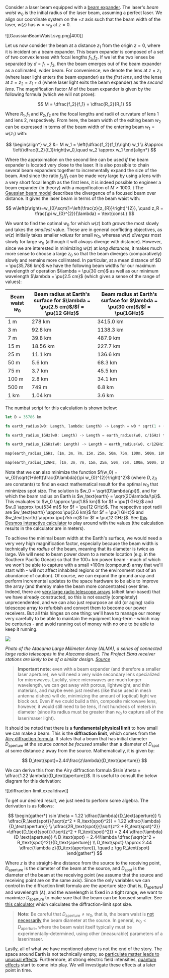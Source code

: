 Consider a laser beam equipped with a [beam expander](https://www.edmundoptics.com/knowledge-center/application-notes/lasers/beam-expanders/). The laser's _beam waist_ $w_0$ is the initial radius of the laser beam, assuming a perfect laser. We align our coordinate system on the $+z$ axis such that the beam width of the laser, $w(z)$ has $w = w_0$ at $z = 0$. 

![[GaussianBeamWaist.svg.png|400]]

Let us now consider the beam at a distance $z_1$ from the origin $z = 0$, where it is incident on a beam expander. This beam expander is composed of a set of two convex lenses with focal lengths $f_1, f_2$. If we let the two lenses be separated by $d = f_1 + f_2$, then the beam emerges out of the beam expander as a collimated, wider beam. For convenience, we denote the lens at $z = z_1$ (where laser light enters the beam expander) as the _first lens_, and the lense at $z = z_2 = z_1 + d$ (where laser light exits the beam expander) as the _second lens_. The magnification factor $M$ of the beam expander is given by the following formula (which we will not prove):

$$
M = \dfrac{f_2}{f_1} = \dfrac{R_2}{R_1}
$$

Where $R_1, f_1$ and $R_2, f_2$ are the focal lengths and radii of curvature of lens 1 and lens 2, respectively. From here, the beam width of the exiting beam $w_2$ can be expressed in terms of the beam width of the entering beam $w_1 = w(z_1)$ with:

$$
\begin{align*}
w_2 &= M w_1 = \left(\dfrac{f_2}{f_1}\right) w_1 \\
&\approx \left(\dfrac{f_2}{f_1}\right)w_0,\quad w_2 \approx w_1
\end{align*}
$$

Where the approximation on the second line can be used _if_ the beam expander is located very close to the laser. It is also possible to chain several beam expanders together to incrementally expand the size of the beam. And since the ratio $f_2/f_1$ can be made very large by using a lens with a very short focal length as the first lens, it is indeed possible to engineer a beam expander (in theory) with a magnification of $M \geq 1000$.
t
The [Gaussian beam model](https://www.idexot.com/media/wysiwyg/02_Gaussian_Beam_Optics.pdf) describes the divergence of a focused beam over distance. It gives the laser beam in terms of the beam waist with:

$$
w\left(z\right)=w_{0}\sqrt{1+\left(\frac{z}{z_{R}}\right)^{2}},
\quad z_R = \frac{\pi w_{0}^{2}}{\lambda} = \text{const.}
$$

We want to find the optimal $w_0$ for which $w(z)$ both _grows_ the most slowly and takes the *smallest* value. These are in general conflicting objectives, as $w(z)$ initially takes smaller *values* for small $w_0$, whereas $w(z)$ *diverges* most slowly for large $w_0$ (although it will always diverge with distance). However, since we are interested in minimizing $w(z)$ at _long distances_, it makes much more sense to choose a large $z_0$ so that the beam diverges (comparatively) slowly and remains more collimated. In particular, at a mean distance of $D = \pu{35,786 km}$ we have the following beam widths for our maximum wavelength of operation $\lambda = \pu{30 cm}$ as well as our minimum wavelength $\lambda = \pu{2.5 cm}$ (which gives a sense of the range of values):

| Beam waist $w_0$ | Beam radius at Earth's surface for $\lambda = \pu{2.5 cm}$/$f = \pu{12 GHz}$ | Beam radius at Earth's surface for $\lambda = \pu{30 cm}$/$f = \pu{1GHz}$ |
| ---------------- | ---------------------------------------------------------------------------- | ------------------------------------------------------------------------- |
| 1 m              | 278 km                                                                       | 3415.0 km                                                                 |
| 3 m              | 92.8 km                                                                      | 1138.3 km                                                                 |
| 7 m              | 39.8 km                                                                      | 487.9 km                                                                  |
| 15 m             | 18.56 km                                                                     | 227.7 km                                                                  |
| 25 m             | 11.1 km                                                                      | 136.6 km                                                                  |
| 50 m             | 5.6 km                                                                       | 68.3 km                                                                   |
| 75 m             | 3.7 km                                                                       | 45.5 km                                                                   |
| 100 m            | 2.8 km                                                                       | 34.1 km                                                                   |
| 500 m            | 749 m                                                                        | 6.8 km                                                                    |
| 1 km             | 1.04 km                                                                      | 3.6 km                                                                    |

The numbat script for this calculation is shown below:

```rust
let D = 35786 km

fn earth_radius(w0: Length, lambda: Length) -> Length = w0 * sqrt(1 + (D * lambda/(pi * w0^2))^2)

fn earth_radius_1GHz(w0: Length) -> Length = earth_radius(w0, c/1GHz) to km

fn earth_radius_12GHz(w0: Length) -> Length = earth_radius(w0, c/12GHz) to km

map(earth_radius_1GHz, [1m, 3m, 7m, 15m, 25m, 50m, 75m, 100m, 500m, 1000m])

map(earth_radius_12GHz, [1m, 3m, 7m, 15m, 25m, 50m, 75m, 100m, 500m, 1000m])
```

Note that we can also minimize the function $f(w_0) = w_{0}\sqrt{1+\left(\frac{D\lambda}{\pi w_{0}^{2}}\right)^2}$ (where $D, z_R$ are constants) to find an exact mathematical result for the optimal $w_0$ that minimizes spot size. The solution is $w_0 = \sqrt{D\lambda/\pi}$, and for which the beam radius on Earth is $w_\text{earth} = \sqrt{2D\lambda/\pi}$. This evaluates to $w_0 \approx \pu{1.85 km}$ for $f = \pu{1 GHz}$ and $w_0 \approx \pu{534 m}$ for $f = \pu{12 GHz}$. The respective spot radii are $w_\text{earth} \approx \pu{2.6 km}$ for $f = \pu{1 GHz}$ and $w_\text{earth} \approx \pu{755 m}$ for $f = \pu{12 GHz}$.  See [this Desmos interactive calculator](https://www.desmos.com/calculator/ctymemopx1) to play around with the values (the calculation results in the calculator are in meters).

To achieve the minimal beam width at the Earth's surface, we would need a very very high magnification factor, especially because the beam width is technically the _radius_ of the beam, meaning that its diameter is twice as large. We will need to beam power down to a remote location (e.g. in the Southern Pacific Ocean) so that the 100+ km power beam - much of which we won't be able to capture with a small <100m (compound) array that we'll start with - will not affect inhabited regions or the environment (out of an abundance of caution). Of course, we can expand the ground array and perform incremental updates to the space hardware to be able to improve the array (and thereby make the beam more concentrated) over time. Indeed, there are [very large radio telescope arrays](https://en.wikipedia.org/wiki/Atacama_Large_Millimeter_Array) (albeit land-based) that we have already constructed, so this is not exactly (completely) unprecendented, and we can also just repurpose an old (or aging) radio telescope array to refurbish and convert them to become our power receivers. But all this hinges on one thing: we'll have to manage our money very carefully to be able to maintain the equipment long-term - which may be centuries - and avoid running out of money with no one to be able to keep it running.

![](https://upload.wikimedia.org/wikipedia/commons/thumb/3/3a/ALMA_Site_%28artist%27s_impression%29.jpg/1200px-ALMA_Site_%28artist%27s_impression%29.jpg?20121001210137)

_Photo of the Atacama Large Milimeter Array (ALMA), a series of connected large radio telescopes in the Atacama desert. The Project Elara receiver stations are likely to be of a similar design. [Source](https://commons.wikimedia.org/wiki/File:ALMA_Site_(artist%27s_impression).jpg)_

> **Important note:** even with a beam expander (and therefore a smaller laser aperture), we will need a very wide secondary lens specialized for microwaves. Luckily, since microwaves are much longer wavelength, we can get away with porous, lightweight, and thin materials, and maybe even just meshes (like those used in mesh antenna dishes) will do, minimizing the amount of (optical) light we block out. Even if we could build a thin, composite microwave lens, however, it would still need to be tens, if not hundreds of meters in diameter (since its radius must be greater than $w_0$ to capture all of the laser/maser light).

It should be noted that there is a **fundamental physical limit** to how small we can make a beam. This is the **diffraction limit**, which comes from the [Airy diffraction formula](https://en.wikipedia.org/wiki/Airy_disk#Size). It states that a beam that has initial diameter $D_\text{aperture}$ at the source *cannot be focused* smaller than a diameter of $D_\text{spot}$ at some distance $z$ away from the source. Mathematically, it is given by:

$$
D_\text{spot}=2.44\frac{z\lambda}{D_\text{aperture}}
$$

We can derive this from the Airy diffraction formula $\sin \theta = \dfrac{1.22 \lambda}{D_\text{aperture}}$. It is useful to consult the below diagram for this derivation:

![[diffraction-limit.excalidraw]]

To get our desired result, we just need to perform some algebra. The derivation is as follows:

$$
\begin{gather*}
\sin \theta = 1.22 \dfrac{\lambda}{D_\text{aperture}} \\
\dfrac{R_\text{spot}}{\sqrt{z^2 + R_\text{spot}^2}} = 1.22 \dfrac{\lambda}{D_\text{aperture}} \\
\dfrac{2R_\text{spot}}{\sqrt{z^2 + R_\text{spot}^2}} =\dfrac{D_\text{spot}}{\sqrt{z^2 + R_\text{spot}^2}} = 2.44 \dfrac{\lambda}{D_\text{aperture}} \\
D_\text{spot} = 2.44\lambda \dfrac{\sqrt{z^2 + R_\text{spot}^2}}{D_\text{aperture}} \\
D_\text{spot} \approx 2.44 \dfrac{\lambda z}{D_\text{aperture}}, \quad z \gg R_\text{spot}
\end{gather*}
$$

Where $z$ is the straight-line distance from the source to the receiving point, $D_\text{aperture}$ is the diameter of the beam at the source, and $D_\text{spot}$ is the diameter of the beam at the receiving point (we assume that the source and receiving point are on the same axis). Since the only variables we can control in the diffraction limit formula are the aperture size (that is, $D_\text{aperture}$) and wavelength ($\lambda$), and the wavelength is fixed in a tight range, we want to maximize $D_\text{aperture}$ to make sure that the beam can be focused smaller. See [this calculator](https://www.desmos.com/calculator/n4ltbqxty6) which calculates the diffraction-limit spot size.

> **Note:** Be careful that $D_\text{aperture} \neq w_0$, that is, the beam waist is [not necessarily](https://physics.stackexchange.com/questions/254445/what-is-the-divergence-of-a-beam-from-the-output-of-a-laser) the beam diameter at the source. In general, $w_0 < D_\text{aperture}$, where the beam waist itself typically must be experimentally-determined, using other (measurable) parameters of a laser/maser.

Lastly, all of what we have mentioned above is not the end of the story. The space around Earth is not technically empty, so [particulate matter leads to unusual effects](https://physics.stackexchange.com/questions/445421/do-radio-beams-self-focus-in-the-interstellar-medium?rq=1). Furthermore, at strong electric field intensities, [quantum effects](https://physics.stackexchange.com/questions/607253/self-focusing-of-laser-beam) start to come into play. We will investigate these effects at a later point in time.